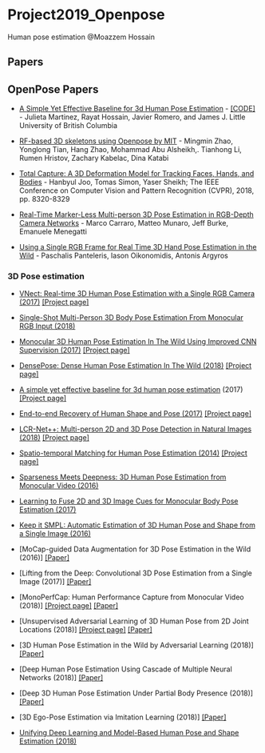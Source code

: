 # Project2019_Openpose
Human pose estimation @Moazzem Hossain 

## Papers

## OpenPose Papers

- [A Simple Yet Effective Baseline for 3d Human Pose Estimation](https://arxiv.org/pdf/1705.03098.pdf) - [[CODE]](https://github.com/una-dinosauria/3d-pose-baseline) - Julieta Martinez, Rayat Hossain, Javier Romero, and James J. Little University of British Columbia

- [RF-based 3D skeletons using Openpose by MIT](https://people.csail.mit.edu/mingmin/papers/rfpose3d-sigcomm-zhao.pdf) - Mingmin Zhao, Yonglong Tian, Hang Zhao, Mohammad Abu Alsheikh,. Tianhong Li, Rumen Hristov, Zachary Kabelac, Dina Katabi

- [Total Capture: A 3D Deformation Model for Tracking Faces, Hands, and Bodies](http://openaccess.thecvf.com/content_cvpr_2018/papers/Joo_Total_Capture_A_CVPR_2018_paper.pdf) - Hanbyul Joo, Tomas Simon, Yaser Sheikh; The IEEE Conference on Computer Vision and Pattern Recognition (CVPR), 2018, pp. 8320-8329

- [Real-Time Marker-Less Multi-person 3D Pose Estimation in RGB-Depth Camera Networks](https://arxiv.org/abs/1710.06235) - Marco Carraro, Matteo Munaro, Jeff Burke, Emanuele Menegatti

- [Using a Single RGB Frame for Real Time 3D Hand Pose Estimation in the Wild](https://arxiv.org/abs/1712.03866) - Paschalis Panteleris, Iason Oikonomidis, Antonis Argyros

### 3D Pose estimation

- [VNect: Real-time 3D Human Pose Estimation with a Single RGB Camera (2017)](http://gvv.mpi-inf.mpg.de/projects/VNect/content/VNect_SIGGRAPH2017.pdf)</b> [[Project page]](http://gvv.mpi-inf.mpg.de/projects/VNect/)

- [Single-Shot Multi-Person 3D Body Pose Estimation From Monocular RGB Input (2018)](https://arxiv.org/pdf/1712.03453.pdf)

- [Monocular 3D Human Pose Estimation In The Wild Using Improved CNN Supervision (2017)](https://arxiv.org/pdf/1611.09813.pdf) [[Project page]](http://gvv.mpi-inf.mpg.de/3dhp-dataset/)

- [DensePose: Dense Human Pose Estimation In The Wild (2018)](https://arxiv.org/pdf/1802.00434.pdf)</b> [[Project page]](http://densepose.org)
- [A simple yet effective baseline for 3d human pose estimation](https://arxiv.org/pdf/1705.03098.pdf)
(2017)</b> [[Project page]](https://github.com/una-dinosauria/3d-pose-baseline)

- [End-to-end Recovery of Human Shape and Pose (2017)](https://arxiv.org/pdf/1712.06584.pdf)</b> [[Project page]](https://github.com/akanazawa/hmr)

- [LCR-Net++: Multi-person 2D and 3D Pose Detection in Natural Images (2018)](https://arxiv.org/pdf/1803.00455.pdf)</b> [[Project page]](https://thoth.inrialpes.fr/src/LCR-Net/)

- [Spatio-temporal Matching for Human Pose Estimation (2014)](http://www.f-zhou.com/hpe/2014_ECCV_STM.pdf)</b> [[Project page]](http://www.f-zhou.com/hpe.html)

- [Sparseness Meets Deepness: 3D Human Pose Estimation from Monocular Video (2016)](https://arxiv.org/pdf/1511.09439.pdf)

- [Learning to Fuse 2D and 3D Image Cues for Monocular Body Pose Estimation (2017)](https://arxiv.org/pdf/1611.05708.pdf)

- [Keep it SMPL: Automatic Estimation of 3D Human Pose and Shape from a Single Image (2016)](https://arxiv.org/pdf/1607.08128.pdf)

- [MoCap-guided Data Augmentation for 3D Pose Estimation in the Wild (2016)]</b> [[Paper]](https://arxiv.org/pdf/1607.02046.pdf)

- [Lifting from the Deep: Convolutional 3D Pose Estimation from a Single Image (2017)]</b> [[Paper]](https://arxiv.org/pdf/1701.00295.pdf)

- [MonoPerfCap: Human Performance Capture from Monocular Video (2018)]</b> [[Project page]](http://gvv.mpi-inf.mpg.de/projects/wxu/MonoPerfCap/) [[Paper]](http://gvv.mpi-inf.mpg.de/projects/wxu/MonoPerfCap/content/monoperfcap.pdf)

- [Unsupervised Adversarial Learning of 3D Human Pose from 2D Joint Locations (2018)]</b> [[Project page]](https://nico-opendata.jp/en/casestudy/3dpose_gan/index.html) [[Paper]](https://arxiv.org/pdf/1803.08244.pdf)

- [3D Human Pose Estimation in the Wild by Adversarial Learning (2018)]</b> [[Paper]](https://arxiv.org/pdf/1803.09722.pdf)

- [Deep Human Pose Estimation Using Cascade of Multiple Neural Networks (2018)]</b> [[Paper]](https://ieeexplore.ieee.org/document/8432121/)

- [Deep 3D Human Pose Estimation Under Partial Body Presence (2018)]</b> [[Paper]](https://ieeexplore.ieee.org/document/8451031)

- [3D Ego-Pose Estimation via Imitation Learning (2018)]</b> [[Paper]](http://openaccess.thecvf.com/content_ECCV_2018/papers/Ye_Yuan_3D_Ego-Pose_Estimation_ECCV_2018_paper.pdf)

- [Unifying Deep Learning and Model-Based Human Pose and Shape Estimation (2018)](https://arxiv.org/pdf/1808.05942.pdf)
